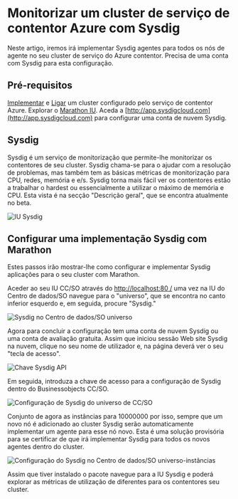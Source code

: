 <properties
   pageTitle="Monitorizar um cluster de serviço de contentor Azure com Sysdig | Microsoft Azure"
   description="Monitorize um cluster de serviço de contentor Azure com Sysdig."
   services="container-service"
   documentationCenter=""
   authors="rbitia"
   manager="timlt"
   editor=""
   tags="acs, azure-container-service"
   keywords="Contentores, Cc sistema operativo, Azure"/>

<tags
   ms.service="container-service"
   ms.devlang="na"
   ms.topic="get-started-article"
   ms.tgt_pltfrm="na"
   ms.workload="na"
   ms.date="08/08/2016"
   ms.author="t-ribhat"/>

# <a name="monitor-an-azure-container-service-cluster-with-sysdig"></a>Monitorizar um cluster de serviço de contentor Azure com Sysdig

Neste artigo, iremos irá implementar Sysdig agentes para todos os nós de agente no seu cluster de serviço do Azure contentor. Precisa de uma conta com Sysdig para esta configuração. 

## <a name="prerequisites"></a>Pré-requisitos 

[Implementar](container-service-deployment.md) e [Ligar](container-service-connect.md) um cluster configurado pelo serviço de contentor Azure. Explorar o [Marathon IU](container-service-mesos-marathon-ui.md). Aceda a [http://app.sysdigcloud.com](http://app.sysdigcloud.com) para configurar uma conta de nuvem Sysdig. 

## <a name="sysdig"></a>Sysdig

Sysdig é um serviço de monitorização que permite-lhe monitorizar os contentores de seu cluster. Sysdig chama-se para o ajudar com a resolução de problemas, mas também tem as básicas métricas de monitorização para CPU, redes, memória e e/s. Sysdig torna mais fácil ver os contentores estão a trabalhar o hardest ou essencialmente a utilizar o máximo de memória e CPU. Esta vista é na secção "Descrição geral", que se encontra atualmente no beta. 

![IU Sysdig](./media/container-service-monitoring-sysdig/sysdig6.png) 

## <a name="configure-a-sysdig-deployment-with-marathon"></a>Configurar uma implementação Sysdig com Marathon

Estes passos irão mostrar-lhe como configurar e implementar Sysdig aplicações para o seu cluster com Marathon. 

Aceder ao seu IU CC/SO através do [http://localhost:80 /](http://localhost:80/) uma vez na IU do Centro de dados/SO navegue para o "universo", que se encontra no canto inferior esquerdo e, em seguida, procure "Sysdig."

![Sysdig no Centro de dados/SO universo](./media/container-service-monitoring-sysdig/sysdig1.png)

Agora para concluir a configuração tem uma conta de nuvem Sysdig ou uma conta de avaliação gratuita. Assim que iniciou sessão Web site Sysdig na nuvem, clique no seu nome de utilizador e, na página deverá ver o seu "tecla de acesso". 

![Chave Sysdig API](./media/container-service-monitoring-sysdig/sysdig2.png) 

Em seguida, introduza a chave de acesso para a configuração de Sysdig dentro do Businessobjects CC/SO. 

![Configuração de Sysdig do universo de CC/SO](./media/container-service-monitoring-sysdig/sysdig3.png)

Conjunto de agora as instâncias para 10000000 por isso, sempre que um novo nó é adicionado ao cluster Sysdig serão automaticamente implementar um agente para esse nó novo. Esta é uma solução provisória para se certificar de que irá implementar Sysdig para todos os novos agentes dentro do cluster. 

![Configuração do Sysdig no Centro de dados/SO universo-instâncias](./media/container-service-monitoring-sysdig/sysdig4.png)

Assim que tiver instalado o pacote navegue para a IU Sysdig e poderá explorar as métricas de utilização de diferentes para os contentores seu cluster. 